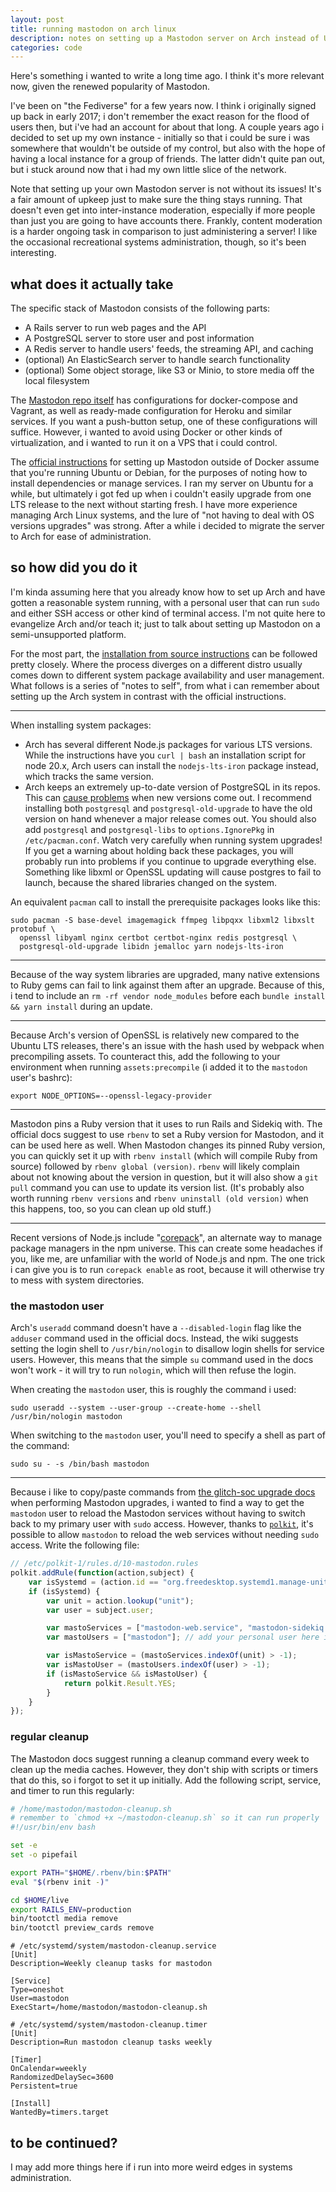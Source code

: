 ```yaml
---
layout: post
title: running mastodon on arch linux
description: notes on setting up a Mastodon server on Arch instead of Ubuntu
categories: code
---
```


Here's something i wanted to write a long time ago. I think it's more relevant now, given the
renewed popularity of Mastodon.

I've been on "the Fediverse" for a few years now. I think i originally signed up back in early 2017;
i don't remember the exact reason for the flood of users then, but i've had an account for about
that long. A couple years ago i decided to set up my own instance - initially so that i could be
sure i was somewhere that wouldn't be outside of my control, but also with the hope of having a
local instance for a group of friends. The latter didn't quite pan out, but i stuck around now that
i had my own little slice of the network.

Note that setting up your own Mastodon server is not without its issues! It's a fair amount of
upkeep just to make sure the thing stays running. That doesn't even get into inter-instance
moderation, especially if more people than just you are going to have accounts there. Frankly,
content moderation is a harder ongoing task in comparison to just administering a server! I like the
occasional recreational systems administration, though, so it's been interesting.

## what does it actually take

The specific stack of Mastodon consists of the following parts:

* A Rails server to run web pages and the API
* A PostgreSQL server to store user and post information
* A Redis server to handle users' feeds, the streaming API, and caching
* (optional) An ElasticSearch server to handle search functionality
* (optional) Some object storage, like S3 or Minio, to store media off the local filesystem

The [Mastodon repo itself][masto-repo] has configurations for docker-compose and Vagrant, as well as
ready-made configuration for Heroku and similar services. If you want a push-button setup, one of
these configurations will suffice. However, i wanted to avoid using Docker or other kinds of
virtualization, and i wanted to run it on a VPS that i could control.

[masto-repo]: https://github.com/mastodon/mastodon

The [official instructions][masto-install] for setting up Mastodon outside of Docker assume that
you're running Ubuntu or Debian, for the purposes of noting how to install dependencies or manage
services. I ran my server on Ubuntu for a while, but ultimately i got fed up when i couldn't easily
upgrade from one LTS release to the next without starting fresh. I have more experience managing
Arch Linux systems, and the lure of "not having to deal with OS versions upgrades" was strong. After
a while i decided to migrate the server to Arch for ease of administration.

[masto-install]: https://docs.joinmastodon.org/admin/install/

## so how did you do it

I'm kinda assuming here that you already know how to set up Arch and have gotten a reasonable system
running, with a personal user that can run `sudo` and either SSH access or other kind of terminal
access. I'm not quite here to evangelize Arch and/or teach it; just to talk about setting up
Mastodon on a semi-unsupported platform.

For the most part, the [installation from source instructions][masto-install] can be followed pretty
closely. Where the process diverges on a different distro usually comes down to different system
package availability and user management. What follows is a series of "notes to self", from what i
can remember about setting up the Arch system in contrast with the official instructions.

-----

When installing system packages:

- Arch has several different Node.js packages for various LTS versions. While the instructions have
  you `curl | bash` an installation script for node 20.x, Arch users can install the
  `nodejs-lts-iron` package instead, which tracks the same version.
- Arch keeps an extremely up-to-date version of PostgreSQL in its repos. This can [cause
  problems][postgres-upgrade] when new versions come out. I recommend installing both `postgresql`
  and `postgresql-old-upgrade` to have the old version on hand whenever a major release comes out.
  You should also add `postgresql` and `postgresql-libs` to `options.IgnorePkg` in
  `/etc/pacman.conf`. Watch very carefully when running system upgrades! If you get a warning about
  holding back these packages, you will probably run into problems if you continue to upgrade
  everything else. Something like libxml or OpenSSL updating will cause postgres to fail to launch,
  because the shared libraries changed on the system.

[postgres-upgrade]: https://wiki.archlinux.org/title/PostgreSQL#Upgrading_PostgreSQL

An equivalent `pacman` call to install the prerequisite packages looks like this:

```
sudo pacman -S base-devel imagemagick ffmpeg libpqxx libxml2 libxslt protobuf \
  openssl libyaml nginx certbot certbot-nginx redis postgresql \
  postgresql-old-upgrade libidn jemalloc yarn nodejs-lts-iron
```

-----

Because of the way system libraries are upgraded, many native extensions to Ruby gems can fail to
link against them after an upgrade. Because of this, i tend to include an `rm -rf vendor
node_modules` before each `bundle install && yarn install` during an update.

-----

Because Arch's version of OpenSSL is relatively new compared to the Ubuntu LTS releases, there's an
issue with the hash used by webpack when precompiling assets. To counteract this, add the following
to your environment when running `assets:precompile` (i added it to the `mastodon` user's bashrc):

```
export NODE_OPTIONS=--openssl-legacy-provider
```

-----

Mastodon pins a Ruby version that it uses to run Rails and Sidekiq with. The official docs suggest
to use `rbenv` to set a Ruby version for Mastodon, and it can be used here as well. When Mastodon
changes its pinned Ruby version, you can quickly set it up with `rbenv install` (which will compile
Ruby from source) followed by `rbenv global (version)`. `rbenv` will likely complain about not
knowing about the version in question, but it will also show a `git pull` command you can use to
update its version list. (It's probably also worth running `rbenv versions` and `rbenv uninstall
(old version)` when this happens, too, so you can clean up old stuff.)

-----

Recent versions of Node.js include "[corepack][]", an alternate way to manage package managers in
the npm universe. This can create some headaches if you, like me, are unfamiliar with the world of
Node.js and npm. The one trick i can give you is to run `corepack enable` as root, because it will
otherwise try to mess with system directories.

[corepack]: https://yarnpkg.com/corepack

### the mastodon user

Arch's `useradd` command doesn't have a `--disabled-login` flag like the `adduser` command used in
the official docs. Instead, the wiki suggests setting the login shell to `/usr/bin/nologin` to
disallow login shells for service users. However, this means that the simple `su` command used in
the docs won't work - it will try to run `nologin`, which will then refuse the login.

When creating the `mastodon` user, this is roughly the command i used:

```
sudo useradd --system --user-group --create-home --shell /usr/bin/nologin mastodon
```

When switching to the `mastodon` user, you'll need to specify a shell as part of the command:

```
sudo su - -s /bin/bash mastodon
```

-----

Because i like to copy/paste commands from [the glitch-soc upgrade docs][glitch-docs] when
performing Mastodon upgrades, i wanted to find a way to get the `mastodon` user to reload the
Mastodon services without having to switch back to my primary user with `sudo` access. However,
thanks to [`polkit`][], it's possible to allow `mastodon` to reload the web services without needing
`sudo` access. Write the following file:

[glitch-docs]: https://glitch-soc.github.io/docs/
[`polkit`]: https://wiki.archlinux.org/title/Polkit

```javascript
// /etc/polkit-1/rules.d/10-mastodon.rules
polkit.addRule(function(action,subject) {
    var isSystemd = (action.id == "org.freedesktop.systemd1.manage-units");
    if (isSystemd) {
        var unit = action.lookup("unit");
        var user = subject.user;

        var mastoServices = ["mastodon-web.service", "mastodon-sidekiq.service", "mastodon-streaming.service"];
        var mastoUsers = ["mastodon"]; // add your personal user here if you want

        var isMastoService = (mastoServices.indexOf(unit) > -1);
        var isMastoUser = (mastoUsers.indexOf(user) > -1);
        if (isMastoService && isMastoUser) {
            return polkit.Result.YES;
        }
    }
});
```

### regular cleanup

The Mastodon docs suggest running a cleanup command every week to clean up the media caches.
However, they don't ship with scripts or timers that do this, so i forgot to set it up initially.
Add the following script, service, and timer to run this regularly:

```bash
# /home/mastodon/mastodon-cleanup.sh
# remember to `chmod +x ~/mastodon-cleanup.sh` so it can run properly
#!/usr/bin/env bash

set -e
set -o pipefail

export PATH="$HOME/.rbenv/bin:$PATH"
eval "$(rbenv init -)"

cd $HOME/live
export RAILS_ENV=production
bin/tootctl media remove
bin/tootctl preview_cards remove
```

```
# /etc/systemd/system/mastodon-cleanup.service
[Unit]
Description=Weekly cleanup tasks for mastodon

[Service]
Type=oneshot
User=mastodon
ExecStart=/home/mastodon/mastodon-cleanup.sh
```

```
# /etc/systemd/system/mastodon-cleanup.timer
[Unit]
Description=Run mastodon cleanup tasks weekly

[Timer]
OnCalendar=weekly
RandomizedDelaySec=3600
Persistent=true

[Install]
WantedBy=timers.target
```

## to be continued?

I may add more things here if i run into more weird edges in systems administration.
